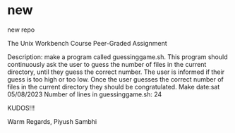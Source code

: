 # new
new repo

The Unix Workbench Course Peer-Graded Assignment

Description: make a program called guessinggame.sh. This program should continuously ask the user to guess the number of files in the current directory, until they guess the correct number. The user is informed if their guess is too high or too low. Once the user guesses the correct number of files in the current directory they should be congratulated.
Make date:sat 05/08/2023
Number of lines in guessinggame.sh: 24

KUDOS!!!

Warm Regards,
Piyush Sambhi
